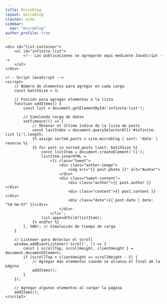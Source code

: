 ```yaml
---
title: Microblog
layout: microblog
classes: wide
sidebar:
  nav: "microblog"
author_profile: true
---
```

 <!-- Contenedor de la lista -->
    <div id="list-container">
        <ul id="infinite-list">
            <!-- Las publicaciones se agregarán aquí mediante JavaScript -->
        </ul>
    </div>

    <!-- Script JavaScript -->
    <script>
        // Número de elementos para agregar en cada carga
        const batchSize = 3;

        // Función para agregar elementos a la lista
        function addItems() {
            const list = document.getElementById('infinite-list');

            // Simulando carga de datos
            setTimeout(() => {
                // Obtener el último índice de la lista de posts
                const lastIndex = document.querySelectorAll('#infinite-list li').length;
                {% assign sorted_posts = site.microblog | sort: 'date' | reverse %}
                {% for post in sorted_posts limit: batchSize %}
                    const listItem = document.createElement('li');
                    listItem.innerHTML = `
                        <li class="tweet">
                            <div class="author-image">
                                <img src="{{ post.photo }}" alt="Avatar">
                            </div>
                            <div class="tweet-content">
                                <div class="author">{{ post.author }}</div>
                                <div class="content">{{ post.content }}</div>
                                <div class="date">{{ post.date | date: "%d-%m-%Y" }}</div>
                            </div>
                        </li>`;
                    list.appendChild(listItem);
                {% endfor %}
            }, 500); // Simulación de tiempo de carga
        }

        // Listener para detectar el scroll
        window.addEventListener('scroll', () => {
            const { scrollTop, scrollHeight, clientHeight } = document.documentElement;
            if (scrollTop + clientHeight >= scrollHeight - 5) {
                // Agregar más elementos cuando se alcanza el final de la página
                addItems();
            }
        });

        // Agregar algunos elementos al cargar la página
        addItems();
    </script>